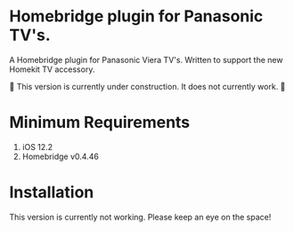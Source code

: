 # Homebridge plugin for Panasonic TV's.
A Homebridge plugin for Panasonic Viera TV's. Written to support the new Homekit TV accessory.

🚧 This version is currently under construction. It does not currently work. 🚧

# Minimum Requirements
  1. iOS 12.2
  2. Homebridge v0.4.46
  
# Installation
  This version is currently not working. Please keep an eye on the space!

